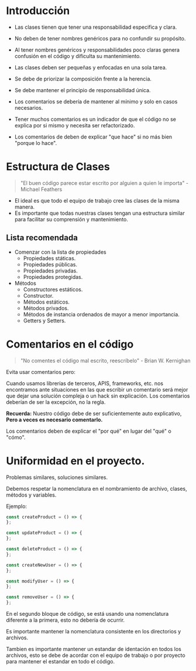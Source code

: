 # Introducción

- Las clases tienen que tener una responsabilidad especifica y clara.
- No deben de tener nombres genéricos para no confundir su propósito.
- Al tener nombres genéricos y responsabilidades poco claras genera confusión en
  el código y dificulta su mantenimiento.
- Las clases deben ser pequeñas y enfocadas en una sola tarea.
- Se debe de priorizar la composición frente a la herencia.
- Se debe mantener el principio de responsabilidad única.

- Los comentarios se debería de mantener al mínimo y solo en casos necesarios.
- Tener muchos comentarios es un indicador de que el código no se explica por si
  mismo y necesita ser refactorizado.
- Los comentarios de deben de explicar "que hace" si no más bien "porque lo
  hace".

# Estructura de Clases

> "El buen código parece estar escrito por alguien a quien le importa" - Michael
> Feathers

- El ideal es que todo el equipo de trabajo cree las clases de la misma manera.
- Es importante que todas nuestras clases tengan una estructura similar para
  facilitar su comprensión y mantenimiento.

## Lista recomendada

- Comenzar con la lista de propiedades
  - Propiedades státicas.
  - Propiedades públicas.
  - Propiedades privadas.
  - Propiedades protegidas.
- Métodos
  - Constructores estáticos.
  - Constructor.
  - Métodos estáticos.
  - Métodos privados.
  - Métodos de instancia ordenados de mayor a menor importancia.
  - Getters y Setters.

# Comentarios en el código

> "No comentes el código mal escrito, reescríbelo" - Brian W. Kernighan

Evita usar comentarios pero:

Cuando usamos librerías de terceros, APIS, frameworks, etc. nos encontramos ante
situaciones en las que escribir un comentario será mejor que dejar una solución
compleja o un hack sin explicación. Los comentarios deberían de ser la
excepción, no la regla.

**Recuerda:** Nuestro código debe de ser suficientemente auto explicativo,
**Pero a veces es necesario comentarlo.**

Los comentarios deben de explicar el "por qué" en lugar del "qué" o "cómo".

# Uniformidad en el proyecto.

Problemas similares, soluciones similares.

Debemos respetar la nomenclatura en el nombramiento de archivo, clases, métodos
y variables.

Ejemplo:

```javascript
const createProduct = () => {
};

const updateProduct = () => {
};

const deleteProduct = () => {
};
```

```javascript
const createNewUser = () => {
};

const modifyUser = () => {
};

const removeUser = () => {
};
```

En el segundo bloque de código, se está usando una nomenclatura diferente a la
primera, esto no debería de ocurrir.

Es importante mantener la nomenclatura consistente en los directorios y
archivos.

Tambien es importante mantener un estandar de identación en todos los archivos,
esto se debe de acordar con el equipo de trabajo o por proyecto para mantener el
estandar en todo el código.
